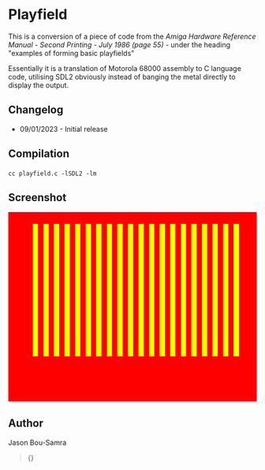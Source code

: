 # Playfield
This is a conversion of a piece of code from the *Amiga Hardware Reference Manual - Second Printing - July 1986 (page 55)* - under the heading "examples of forming basic playfields"

Essentially it is a translation of Motorola 68000 assembly to C language code, utilising SDL2 obviously instead of banging the metal directly to display the output.

## Changelog
* 09/01/2023 - Initial release

## Compilation
`cc playfield.c -lSDL2 -lm`

## Screenshot
![playfield](https://github.com/bou-samra/playfield/blob/main/fs-uae-full-2012271552-01.png)

## Author
Jason Bou-Samra

> {}
